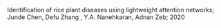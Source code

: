 
Identification of rice plant diseases using lightweight attention networks; Junde Chen, Defu Zhang , Y.A. Nanehkaran, Adnan Zeb; 2020
